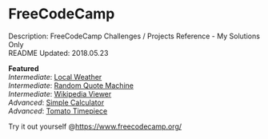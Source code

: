 # FreeCodeCamp
Description:     FreeCodeCamp Challenges / Projects Reference - My Solutions Only<br />
README Updated:  2018.05.23<br />

**Featured**<br />
*Intermediate*: [Local Weather](https://codepen.io/yuelchen/full/KobVGO/)<br />
*Intermediate*: [Random Quote Machine](https://codepen.io/yuelchen/full/Ovrywm/)<br />
*Intermediate*: [Wikipedia Viewer](https://codepen.io/yuelchen/full/XEwNJG/)<br />
*Advanced*: [Simple Calculator](https://codepen.io/yuelchen/full/PaYxBg/)<br />
*Advanced*: [Tomato Timepiece](https://codepen.io/yuelchen/full/VdYqKd/)<br />

Try it out yourself @https://www.freecodecamp.org/
